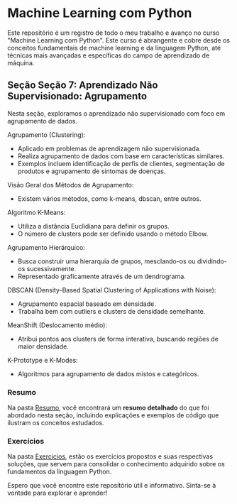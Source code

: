 # Machine Learning com Python

Este repositório é um registro de todo o meu trabalho e avanço no curso "Machine Learning com Python". Este curso é abrangente e cobre desde os conceitos fundamentais de machine learning e da linguagem Python, até técnicas mais avançadas e específicas do campo de aprendizado de máquina.

## Seção Seção 7: Aprendizado Não Supervisionado: Agrupamento

Nesta seção, exploramos o aprendizado não supervisionado com foco em agrupamento de dados.

Agrupamento (Clustering):
- Aplicado em problemas de aprendizagem não supervisionada.
- Realiza agrupamento de dados com base em características similares.
- Exemplos incluem identificação de perfis de clientes, segmentação de produtos e agrupamento de sintomas de doenças.

Visão Geral dos Métodos de Agrupamento:
- Existem vários métodos, como k-means, dbscan, entre outros.

Algoritmo K-Means:
- Utiliza a distância Euclidiana para definir os grupos.
- O número de clusters pode ser definido usando o método Elbow.

Agrupamento Hierárquico:
- Busca construir uma hierarquia de grupos, mesclando-os ou dividindo-os sucessivamente.
- Representado graficamente através de um dendrograma.

DBSCAN (Density-Based Spatial Clustering of Applications with Noise):
- Agrupamento espacial baseado em densidade.
- Trabalha bem com outliers e clusters de densidade semelhante.

MeanShift (Deslocamento médio):
- Atribui pontos aos clusters de forma interativa, buscando regiões de maior densidade.

K-Prototype e K-Modes:
- Algoritmos para agrupamento de dados mistos e categóricos.

### Resumo

Na pasta [Resumo](./Resumo/), você encontrará um **resumo detalhado** do que foi abordado nesta seção, incluindo explicações e exemplos de código que ilustram os conceitos estudados.

### Exercícios

Na pasta [Exercicios](./Exercicios/), estão os exercícios propostos e suas respectivas soluções, que servem para consolidar o conhecimento adquirido sobre os fundamentos da linguagem Python.

Espero que você encontre este repositório útil e informativo. Sinta-se à vontade para explorar e aprender!
